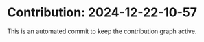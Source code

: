 # Contribution: 2024-12-22-10-57
This is an automated commit to keep the contribution graph active.
